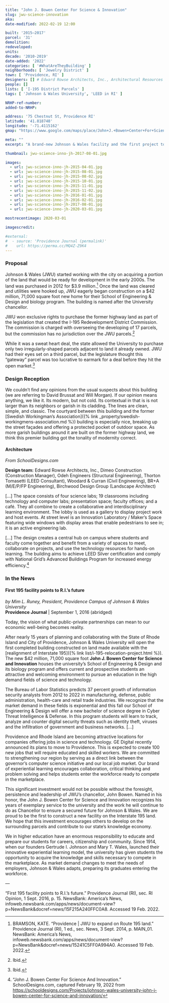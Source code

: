 ```yaml
---
title: "John J. Bowen Center For Science & Innovation"
slug: jwu-science-innovation
aka:
date-modified: 2022-02-19 12:00

built: '2015–2017'
parcel: '31'
demolition:
redeveloped:
units:
decade: '2010-2019'
date-added: '2022'
categories: [ '#WhatAreTheyBuilding' ]
neighborhoods: [ 'Jewelry District' ]
town: [ 'Providence, RI' ]
designers: [] # Edward Rowse Architects, Inc., Architectural Resources Cambridge, Inc.
people: []
lists: [ 'I-195 District Parcels' ]
tags: [ 'Johnson & Wales University', 'LEED in RI' ]

NRHP-ref-number:
added-to-NRHP:

address: '75 Chestnut St, Providence RI'
latitude: '41.818748'
longitude: '-71.4115162'
gmap: "https://www.google.com/maps/place/John+J.+Bowen+Center+For+Science+And+Innovation/@41.818748,-71.4115162,18z/data=!4m5!3m4!1s0x89e4456ca8bc5181:0x3d892f38cdbf523d!8m2!3d41.8191531!4d-71.4125047"

meta: ""
excerpt: "A brand-new Johnson & Wales facility and the first project to break ground where I-195 used to be"

thumbnail: jwu-science-inno-jh-2017-08-01.jpg

images:
  - url: jwu-science-inno-jh-2015-04-01.jpg
  - url: jwu-science-inno-jh-2015-08-01.jpg
  - url: jwu-science-inno-jh-2015-08-02.jpg
  - url: jwu-science-inno-jh-2015-10-01.jpg
  - url: jwu-science-inno-jh-2015-11-01.jpg
  - url: jwu-science-inno-jh-2015-11-02.jpg
  - url: jwu-science-inno-jh-2016-01-01.jpg
  - url: jwu-science-inno-jh-2016-02-01.jpg
  - url: jwu-science-inno-jh-2017-08-01.jpg
  - url: jwu-science-inno-jh-2020-03-01.jpg

mostrecentimage: 2020-03-01

imagescredit:

#external:
#  - source: 'Providence Journal (permalink)'
#    url: https://perma.cc/MQ4Z-Z9K4
---
```


### Proposal

Johnson & Wales (<span class="abbr">JWU</span>) started working with the city on acquiring a portion of the land that would be ready for development in the early 2000s. The land was purchased in 2012 for $3.9 million.[^1] Once the land was cleared and utilities were hooked up, <span class="abbr">JWU</span> eagerly began construction on a $42 million, 71,000 square foot new home for their School of Engineering & Design and biology program. The building is named after the University chancellor. 

[^1]: BRAMSON, KATE. “Providence \| JWU to expand on Route 195 land.” Providence Journal (RI), 1 ed., sec. News, 3 Sept. 2014, p. MAIN_01. NewsBank: America’s News, infoweb.newsbank.com/apps/news/document-view?p=NewsBank&docref=news/15241C5FF0A994A0. Accessed 19 Feb. 2022.

<span class="abbr">JWU</span> won exclusive rights to purchase the former highway land as part of the legislation that created the I-195 Redevelopment District Commission. The commission is charged with overseeing the developing of 17 parcels, but the commission has no jurisdiction over the <span class="abbr">JWU</span> parcels.[^2]

[^2]: Ibid.

While it was a sweat heart deal, the state allowed the University to purchase only two irregularly-shaped parcels adjacent to land it already owned. <span class="abbr">JWU</span> had their eyes set on a third parcel, but the legislature thought this “gateway” parcel was too lucrative to earmark for a deal before they hit the open market.[^3] 

[^3]: Ibid.


### Design Reception

We couldn’t find any opinions from the usual suspects about this building (we are referring to David Brussat and Will Morgan). If our opinion means anything, we like it. Its modern, but not cold. Its contextual in that is is not larger than its neighbors or garish in its cladding. The lines are clean, simple, and classic. The courtyard between this building and the former [Swedish Workingman’s Association]({% link _property/swedish-workingmens-association.md %}) building is especially nice, breaking up the street façades and offering a protected pocket of outdoor space. As more garish buildings around it are built on the former highway land, we think this premier building got the tonality of modernity correct.


#### Architecture

_From SchoolDesigns.com_

**Design team:** Edward Rowse Architects, Inc., Dimeo Construction (Construction Manager), Odeh Engineers (Structural Engineering), Thorton Tomasetti (<span class="abbr">LEED</span> Consultant), Woodard & Curran (Civil Engineering), BR+A (M/E/P/FP Engineering), Birchwood Design Group (Landscape Architect)

[…] The space consists of four science labs; 19 classrooms including technology and computer labs; presentation space; faculty offices; and a café. They all combine to create a collaborative and interdisciplinary learning environment. The lobby is used as a gallery to display project work and host events. At street level is an Innovation Laboratory / Maker’s Space featuring wide windows with display areas that enable pedestrians to see in; it is an active engineering lab. 

[…] The design creates a central hub on campus where students and faculty come together and benefit from a variety of spaces to meet, collaborate on projects, and use the technology resources for hands-on learning. The building aims to achieve <span class="abbr">LEED</span> Silver certification and comply with National Grid’s Advanced Buildings Program for increased energy efficiency.[^4]

[^4]: “John J. Bowen Center For Science And Innovation.” SchoolDesigns.com, captured February 19, 2022 from https://schooldesigns.com/Projects/johnson-wales-university-john-j-bowen-center-for-science-and-innovation/


### In the News

#### First 195 facility points to R.I.’s future

_by Mim L. Runey, President, Providence Campus of Johnson & Wales University_  
**Providence Journal** | September 1, 2016 (abridged)

Today, the vision of what public-private partnerships can mean to our economic well-being becomes reality.

After nearly 15 years of planning and collaborating with the State of Rhode Island and City of Providence, Johnson & Wales University will open the first completed building constructed on land made available with the [realignment of Interstate 195]({% link list/i-195-relocation-project.html %}). The new $42 million, 71,000 square foot **John J. Bowen Center for Science and Innovation** houses the university’s School of Engineering & Design and its biology program and offers current and prospective students an attractive and welcoming environment to pursue an education in the high demand fields of science and technology.

The Bureau of Labor Statistics predicts 37 percent growth of information security analysts from 2012 to 2022 in manufacturing, defense, public administration, health-care and retail trade industries. We recognize that the market demand in these fields is exponential and this fall our School of Engineering & Design will offer a new bachelor of science degree in Cyber Threat Intelligence & Defense. In this program students will learn to track, analyze and counter digital security threats such as identity theft, viruses and the infiltration of government and business networks. […]

Providence and Rhode Island are becoming attractive locations for companies offering jobs in science and technology. GE Digital recently announced its plans to move to Providence. This is expected to create 100 new jobs that will require educated and skilled workers. We are committed to strengthening our region by serving as a direct link between the governor’s computer science initiative and our local job market. Our brand of experiential learning encourages collaboration, critical thinking and problem solving and helps students enter the workforce ready to compete in the marketplace.

This significant investment would not be possible without the foresight, persistence and leadership of <span class="abbr">JWU</span>’s chancellor, John Bowen. Named in his honor, the John J. Bowen Center for Science and Innovation recognizes his years of exemplary service to the university and the work he will continue to do as Chancellor to ensure a secured future for Johnson & Wales. We are proud to be the first to construct a new facility on the Interstate 195 land. We hope that this investment encourages others to develop on the surrounding parcels and contribute to our state’s knowledge economy.

We in higher education have an enormous responsibility to educate and prepare our students for careers, citizenship and community. Since 1914, when our founders Gertrude I. Johnson and Mary T. Wales, launched their innovative experiential learning model, the university has given students the opportunity to acquire the knowledge and skills necessary to compete in the marketplace. As market demand changes to meet the needs of employers, Johnson & Wales adapts, preparing its graduates entering the workforce.

—

“First 195 facility points to R.I.’s future.” Providence Journal (RI), sec. RI Opinion, 1 Sept. 2016, p. 15. NewsBank: America’s News, infoweb.newsbank.com/apps/news/document-view?p=NewsBank&docref=news/15F215A240FFC0A8. Accessed 19 Feb. 2022.
